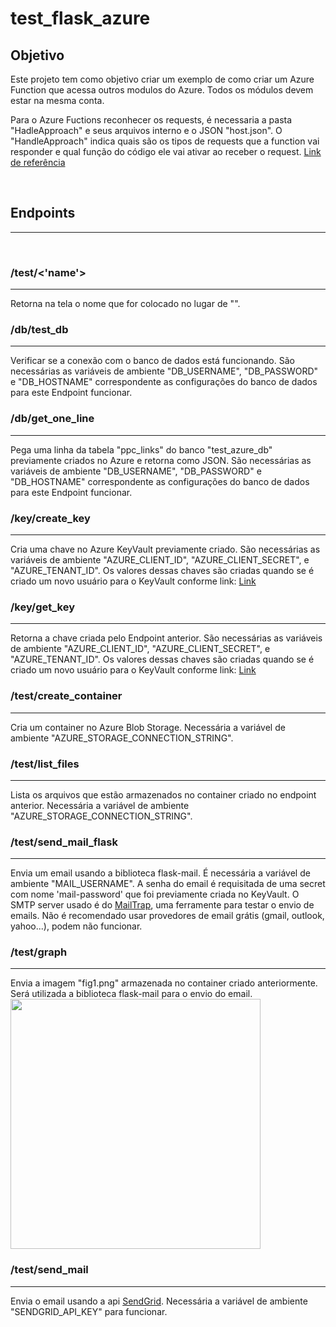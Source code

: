 <h1> test_flask_azure </h1>

<h2>Objetivo</h2>
Este projeto tem como objetivo criar um exemplo de como criar um Azure Function que acessa outros modulos do Azure. Todos os módulos devem estar na mesma conta. 

Para o Azure Fuctions reconhecer os requests, é necessaria a pasta "HadleApproach" e seus arquivos interno e o JSON "host.json". O  "HandleApproach" indica quais são os tipos de requests que a function vai responder e qual função do código ele vai ativar ao receber o request. <a href='https://docs.microsoft.com/pt-br/azure/azure-functions/functions-reference-python?tabs=asgi%2Cazurecli-linux%2Capplication-level#programming-model'>Link de referência</a>

<br>

<h2>Endpoints</h2>
<hr>

<br>

<h3>/test/<'name'> </h3>
<hr>
Retorna na tela o nome que for colocado no lugar de "<name>".

<br>

<h3>/db/test_db</h3>
<hr>
Verificar se a conexão com o banco de dados está funcionando. São necessárias as variáveis de ambiente "DB_USERNAME", "DB_PASSWORD" e "DB_HOSTNAME" correspondente as configurações do banco de dados para este Endpoint funcionar. 

<br>

<h3>/db/get_one_line</h3>
<hr>
Pega uma linha da tabela "ppc_links" do banco "test_azure_db" previamente criados no Azure e retorna como JSON. São necessárias as variáveis de ambiente "DB_USERNAME", "DB_PASSWORD" e "DB_HOSTNAME" correspondente as configurações do banco de dados para este Endpoint funcionar. 

<br>

<h3>/key/create_key</h3>
<hr>
Cria uma chave no Azure KeyVault previamente criado. São necessárias as variáveis de ambiente "AZURE_CLIENT_ID", "AZURE_CLIENT_SECRET", e "AZURE_TENANT_ID". Os valores dessas chaves são criadas quando se é criado um novo usuário para o KeyVault conforme link: 
<a href='https://docs.microsoft.com/pt-BR/python/api/overview/azure/keyvault-keys-readme?view=azure-python#create-a-service-principal-optional'>Link</a>

<br>

<h3>/key/get_key</h3>
<hr>
Retorna a chave criada pelo Endpoint anterior. São necessárias as variáveis de ambiente "AZURE_CLIENT_ID", "AZURE_CLIENT_SECRET", e "AZURE_TENANT_ID". Os valores dessas chaves são criadas quando se é criado um novo usuário para o KeyVault conforme link: 
<a href='https://docs.microsoft.com/pt-BR/python/api/overview/azure/keyvault-keys-readme?view=azure-python#create-a-service-principal-optional'>Link</a>

<br>

<h3>/test/create_container</h3>
<hr>
Cria um container no Azure Blob Storage. Necessária a variável de ambiente "AZURE_STORAGE_CONNECTION_STRING".

<br>

<h3>/test/list_files</h3>
<hr>
Lista os arquivos que estão armazenados no container criado no endpoint anterior. Necessária a variável de ambiente "AZURE_STORAGE_CONNECTION_STRING".

<br>

<h3>/test/send_mail_flask</h3>
<hr>
Envia um email usando a biblioteca flask-mail. É necessária a variável de ambiente "MAIL_USERNAME". A senha do email é requisitada de uma secret com nome 'mail-password' que foi previamente criada no KeyVault. O SMTP server usado é do <a href='https://mailtrap.io/'>MailTrap</a>, uma ferramente para testar o envio de emails. Não é recomendado usar provedores de email grátis (gmail, outlook, yahoo...), podem não funcionar. 

<br>

<h3>/test/graph</h3>
<hr>
Envia a imagem "fig1.png" armazenada no container criado anteriormente. Será utilizada a biblioteca flask-mail para o envio do email. 

<img src='Diagrama em branco - Página 1.png' style="height:400px">

<br>

<h3>/test/send_mail</h3>
<hr>
Envia o email usando a api <a href='https://docs.sendgrid.com/'>SendGrid</a>. Necessária a variável de ambiente "SENDGRID_API_KEY" para funcionar. 

<br>
